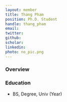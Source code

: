 ```yaml
---
layout: member
title: Thang Pham
position: Ph.D. Student
handle: thang_pham
email: 
twitter:
github:
scholar:
linkedin: 
photo: no_pic.png
---
```


### Overview


### Education
- BS, Degree, Univ (Year)